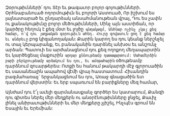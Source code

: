 
Զօրութիւնների՛ դու Տէր եւ թագաւոր բոլոր
գոյութիւնների.
Օրհնաբանուած ողորմութիւն եւ բոլորի
Աստուած,
Որ իշխում ես լայնատարած եւ ընդարձակ
անսահմանութեան վրայ,
Դու ես չափն ու քանակութիւնը բոլոր
մեծութիւնների,
Մինչ այն աստիճան, որ կարծրը հեղուկ է քեզ մօտ
եւ լոյծը` պնդակազմ,
Անհնար ոչինչ չկայ քեզ համար, ո՛վ դու յաղթական
զօրութիւն ահեղ.
Հուրը զովասուն ցող է քեզ համար եւ անձրեւը`
բոց կիզանողական:
Քարին կարող ես դու կեանք ներշնչել ու տալ
կերպարանք,
Եւ բանականին դարձնել անխօս եւ անշունչ
արձան:
Պատուի ես արժանացնում դու քեզ ողոքող
մեղապարտին
Եւ կարծեցեալ մաքուրին` արդար քննութեամբ
դատապարտում:
Մահամերձին բարի բերկրութեամբ արձակում ես
դու,
Եւ ամօթահարին` օծութեամբ դարձնում
զուարթերես:
Ոտքի ես հանում թակարդի մէջ գլորուածին
Եւ սասանեալին ապահով վէմի վրայ հաստատում:
Հիւանդին բազմահառաչ` երջանկացնում ես դու,
Առաջ գնացածին ետ դարձնում վերստին:
Եւ երբ սպառւում են բարիքները մեզ համար,


Այնժամ դու է՜լ աւելի զարմանասքանչ գործեր ես
կատարում,
Քանզի դու գիտես ներել մեր մեղքերն ու
անօրէնութիւնները ջնջել,
Քաւիչ լինել անիրաւութիւնների եւ մեր մեղքերը
չյիշել,
Ինչպէս գրում են Եսային եւ Երեմիան:
